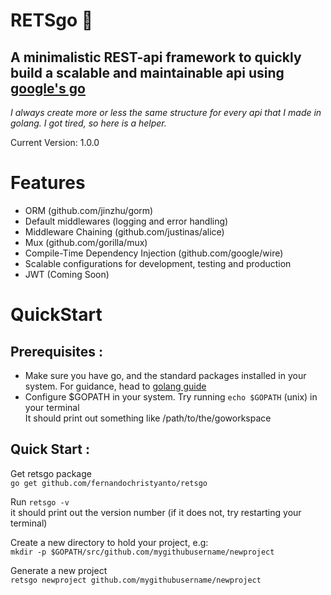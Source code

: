 # RETSgo 🐻
## A minimalistic REST-api framework to quickly build a scalable and maintainable api using [google's go](https://golang.org/)

*I always create more or less the same structure for every api that I made in golang. I got tired, so here is a helper.*

Current Version: 1.0.0

# Features
+ ORM (github.com/jinzhu/gorm)
+ Default middlewares (logging and error handling)
+ Middleware Chaining (github.com/justinas/alice)
+ Mux (github.com/gorilla/mux)
+ Compile-Time Dependency Injection (github.com/google/wire)
+ Scalable configurations for development, testing and production
+ JWT (Coming Soon)


# QuickStart
## Prerequisites :
- Make sure you have go, and the standard packages installed in your system. For guidance, head to [golang guide](https://golang.org/)
- Configure $GOPATH in your system. Try running `echo $GOPATH` (unix) in your terminal  
  It should print out something like /path/to/the/goworkspace

## Quick Start :
Get retsgo package  
`go get github.com/fernandochristyanto/retsgo`

Run `retsgo -v`  
it should print out the version number (if it does not, try restarting your terminal)

Create a new directory to hold your project, e.g:   
`mkdir -p $GOPATH/src/github.com/mygithubusername/newproject`

Generate a new project  
`retsgo newproject github.com/mygithubusername/newproject`
